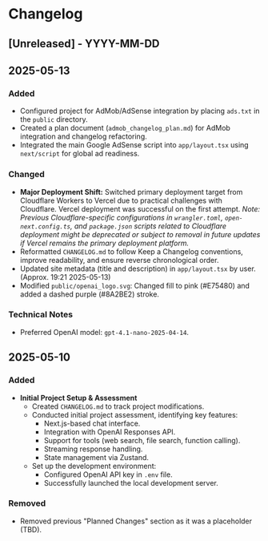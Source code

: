 <!--
This changelog follows the conventions of Keep a Changelog (https://keepachangelog.com/en/1.0.0/).
It tracks all significant changes made to the OpenAI Responses Starter App project.
To add new entries, append them under a new date heading (YYYY-MM-DD) in reverse chronological order (newest first).
Use the following sections as needed: Added, Changed, Fixed, Removed, Deprecated, Security.
-->
# Changelog

## [Unreleased] - YYYY-MM-DD

## 2025-05-13

### Added
- Configured project for AdMob/AdSense integration by placing `ads.txt` in the `public` directory.
- Created a plan document (`admob_changelog_plan.md`) for AdMob integration and changelog refactoring.
- Integrated the main Google AdSense script into `app/layout.tsx` using `next/script` for global ad readiness.

### Changed
- **Major Deployment Shift:** Switched primary deployment target from Cloudflare Workers to Vercel due to practical challenges with Cloudflare. Vercel deployment was successful on the first attempt.
  *Note: Previous Cloudflare-specific configurations in `wrangler.toml`, `open-next.config.ts`, and `package.json` scripts related to Cloudflare deployment might be deprecated or subject to removal in future updates if Vercel remains the primary deployment platform.*
- Reformatted `CHANGELOG.md` to follow Keep a Changelog conventions, improve readability, and ensure reverse chronological order.
- Updated site metadata (title and description) in `app/layout.tsx` by user. (Approx. 19:21 2025-05-13)
- Modified `public/openai_logo.svg`: Changed fill to pink (#E75480) and added a dashed purple (#8A2BE2) stroke.

### Technical Notes
- Preferred OpenAI model: `gpt-4.1-nano-2025-04-14`.

## 2025-05-10

### Added
- **Initial Project Setup & Assessment**
  - Created `CHANGELOG.md` to track project modifications.
  - Conducted initial project assessment, identifying key features:
    - Next.js-based chat interface.
    - Integration with OpenAI Responses API.
    - Support for tools (web search, file search, function calling).
    - Streaming response handling.
    - State management via Zustand.
  - Set up the development environment:
    - Configured OpenAI API key in `.env` file.
    - Successfully launched the local development server.

### Removed
- Removed previous "Planned Changes" section as it was a placeholder (TBD).

<!--
Previous entry regarding Cloudflare setup before the switch to Vercel on 2025-05-13:

### Cloudflare Workers Deployment Setup - (Pre-Vercel Switch)
- Configured project for Cloudflare Workers deployment
  - Added OpenNext Cloudflare adapter (@opennextjs/cloudflare)
  - Created wrangler.toml with Workers configuration
    - Set main entry point to `.open-next/worker.js`
    - Added nodejs_compat flag for Node.js compatibility
    - Configured assets directory and binding
  - Added open-next.config.ts for adapter defaults
  - Updated package.json with preview/deploy scripts
  - Optimized Next.js config for Cloudflare compatibility
  - Set up environment variables in Cloudflare Workers dashboard
    - Added OPENAI_API_KEY for API authentication
  - Configured GitHub integration with Cloudflare Workers
    - Build command: `npm install && npx opennextjs-cloudflare build`
    - Deploy command: `npx wrangler deploy`
-->
